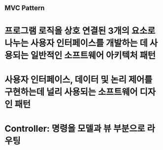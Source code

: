 ## MVC Pattern
# 프로그램 로직을 상호 연결된 3개의 요소로 나누는 사용자 인터페이스를 개발하는 데 사용되는 일반적인 소프트웨어 아키텍처 패턴
# 사용자 인터페이스, 데이터 및 논리 제어를 구현하는데 널리 사용되는 소프트웨어 디자인 패턴
# Controller: 명령을 모델과 뷰 부분으로 라우팅